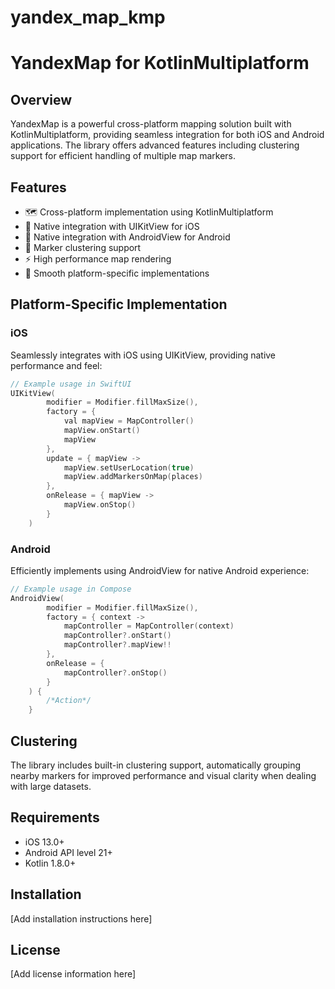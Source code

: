# yandex_map_kmp

# YandexMap for KotlinMultiplatform

## Overview
YandexMap is a powerful cross-platform mapping solution built with KotlinMultiplatform, providing seamless integration for both iOS and Android applications. The library offers advanced features including clustering support for efficient handling of multiple map markers.

## Features
- 🗺️ Cross-platform implementation using KotlinMultiplatform
- 📱 Native integration with UIKitView for iOS
- 🤖 Native integration with AndroidView for Android
- 📍 Marker clustering support
- ⚡ High performance map rendering
- 🔄 Smooth platform-specific implementations

## Platform-Specific Implementation

### iOS
Seamlessly integrates with iOS using UIKitView, providing native performance and feel:
```swift
// Example usage in SwiftUI
UIKitView(
        modifier = Modifier.fillMaxSize(),
        factory = {
            val mapView = MapController()
            mapView.onStart()
            mapView
        },
        update = { mapView ->
            mapView.setUserLocation(true)
            mapView.addMarkersOnMap(places)
        },
        onRelease = { mapView ->
            mapView.onStop()
        }
    )
```

### Android
Efficiently implements using AndroidView for native Android experience:
```kotlin
// Example usage in Compose
AndroidView(
        modifier = Modifier.fillMaxSize(),
        factory = { context ->
            mapController = MapController(context)
            mapController?.onStart()
            mapController?.mapView!!
        },
        onRelease = {
            mapController?.onStop()
        }
    ) {
        /*Action*/
    }
```

## Clustering
The library includes built-in clustering support, automatically grouping nearby markers for improved performance and visual clarity when dealing with large datasets.

## Requirements
- iOS 13.0+
- Android API level 21+
- Kotlin 1.8.0+

## Installation
[Add installation instructions here]

## License
[Add license information here]

